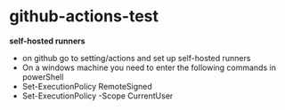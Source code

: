 # github-actions-test

**self-hosted runners**
* on github go to setting/actions and set up self-hosted runners 
* On a windows machine you need to enter the following commands in powerShell
* Set-ExecutionPolicy RemoteSigned
* Set-ExecutionPolicy -Scope CurrentUser
